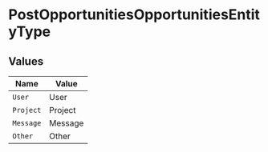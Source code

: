 # PostOpportunitiesOpportunitiesEntityType


## Values

| Name      | Value     |
| --------- | --------- |
| `User`    | User      |
| `Project` | Project   |
| `Message` | Message   |
| `Other`   | Other     |